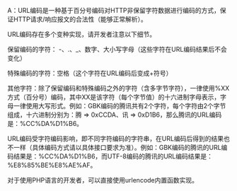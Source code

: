 A：URL编码是一种基于百分号编码对HTTP非保留字符数据进行编码的方式，保证HTTP请求/响应报文的合法性（能够正常解析）。

URL编码存在多个变种实现，请开发者注意以下细节。

保留编码的字符： -、.、_、数字、大小写字母（这些字符在URL编码结果后不会变化）

特殊编码的字符：空格（这个字符在URL编码后变成+符号）

其他字符：除了保留编码和特殊编码之外的字符（含多字节字符），一律使用%XX方式（百分号）编码，其中XX是该字符（每个字节值）的十六进制字母表示，字母一律使用大写形式。例如：GBK编码的腾讯共有2个字符，每个字符由2个字节组成，十六进制分别为：腾 => 0xCCDA、讯 => 0xD1B6，那么腾讯的URL编码是：%CC%DA%D1%B6。

URL编码受字符编码影响，即不同字符编码的字符串，在URL编码后得到的结果也不一样（具体编码方式请以具体接口要求为准）。例如：GBK编码的腾讯的URL编码结果是：%CC%DA%D1%B6，而UTF-8编码的腾讯的URL编码结果是：%E8%85%BE%E8%AE%AF。

对于使用PHP语言的开发者，可以直接使用urlencode内置函数实现。